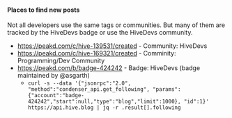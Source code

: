 
#### Places to find new posts

Not all developers use the same tags or communities.  But many of them are tracked by the HiveDevs badge or use the HiveDevs community.

* https://peakd.com/c/hive-139531/created - Community: HiveDevs
* https://peakd.com/c/hive-169321/created - Comminity: Programming/Dev Community
* https://peakd.com/b/badge-424242 - Badge: HiveDevs (badge maintained by @asgarth)
  * `curl -s --data '{"jsonrpc":"2.0", "method":"condenser_api.get_following", "params":{"account":"badge-424242","start":null,"type":"blog","limit":1000}, "id":1}' https://api.hive.blog | jq -r .result[].following`
